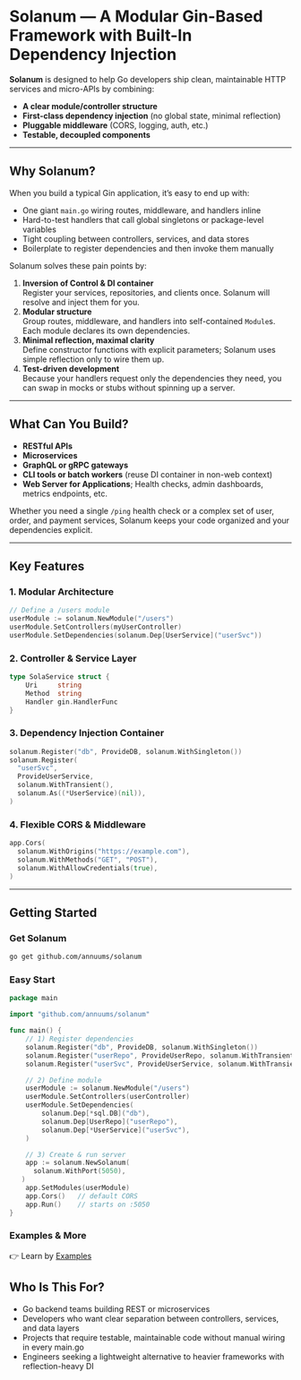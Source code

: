 # Solanum — A Modular Gin-Based Framework with Built-In Dependency Injection

**Solanum** is designed to help Go developers ship clean, maintainable HTTP services and micro-APIs by combining:

- **A clear module/controller structure**  
- **First-class dependency injection** (no global state, minimal reflection)  
- **Pluggable middleware** (CORS, logging, auth, etc.)  
- **Testable, decoupled components**

---

## Why Solanum?

When you build a typical Gin application, it’s easy to end up with:

- One giant `main.go` wiring routes, middleware, and handlers inline  
- Hard-to-test handlers that call global singletons or package-level variables  
- Tight coupling between controllers, services, and data stores  
- Boilerplate to register dependencies and then invoke them manually  

Solanum solves these pain points by:

1. **Inversion of Control & DI container**  
   Register your services, repositories, and clients once. Solanum will resolve and inject them for you.  
2. **Modular structure**  
   Group routes, middleware, and handlers into self-contained `Module`s. Each module declares its own dependencies.  
3. **Minimal reflection, maximal clarity**  
   Define constructor functions with explicit parameters; Solanum uses simple reflection only to wire them up.  
4. **Test-driven development**  
   Because your handlers request only the dependencies they need, you can swap in mocks or stubs without spinning up a server.

---

## What Can You Build?

- **RESTful APIs**  
- **Microservices**  
- **GraphQL or gRPC gateways**  
- **CLI tools or batch workers** (reuse DI container in non-web context)  
- **Web Server for Applications**; Health checks, admin dashboards, metrics endpoints, etc.

Whether you need a single `/ping` health check or a complex set of user, order, and payment services, Solanum keeps your code organized and your dependencies explicit.

---

## Key Features

### 1. Modular Architecture  
```go
// Define a /users module
userModule := solanum.NewModule("/users")
userModule.SetControllers(myUserController)
userModule.SetDependencies(solanum.Dep[UserService]("userSvc"))
```

### 2. Controller & Service Layer
```go
type SolaService struct {
    Uri     string
    Method  string
    Handler gin.HandlerFunc
}
```

### 3. Dependency Injection Container
```go
solanum.Register("db", ProvideDB, solanum.WithSingleton())
solanum.Register(
  "userSvc",
  ProvideUserService,
  solanum.WithTransient(),
  solanum.As((*UserService)(nil)),
)
```

### 4. Flexible CORS & Middleware
```go
app.Cors(
  solanum.WithOrigins("https://example.com"),
  solanum.WithMethods("GET", "POST"),
  solanum.WithAllowCredentials(true),
)
```

---

## Getting Started
### Get Solanum
```bash
go get github.com/annuums/solanum
```

### Easy Start
```go
package main

import "github.com/annuums/solanum"

func main() {
    // 1) Register dependencies
    solanum.Register("db", ProvideDB, solanum.WithSingleton())
    solanum.Register("userRepo", ProvideUserRepo, solanum.WithTransient(), solanum.As((*UserRepo)(nil)))
    solanum.Register("userSvc", ProvideUserService, solanum.WithTransient())

    // 2) Define module
    userModule := solanum.NewModule("/users")
    userModule.SetControllers(userController)
    userModule.SetDependencies(
        solanum.Dep[*sql.DB]("db"),
        solanum.Dep[UserRepo]("userRepo"),
        solanum.Dep[*UserService]("userSvc"),
    )

    // 3) Create & run server
    app := solanum.NewSolanum(
      solanum.WithPort(5050),
   )
    app.SetModules(userModule)
    app.Cors()   // default CORS
    app.Run()    // starts on :5050
}
```

### Examples & More
👉 Learn by [Examples](./docs/examples/README.md)

## Who Is This For?
- Go backend teams building REST or microservices
- Developers who want clear separation between controllers, services, and data layers
- Projects that require testable, maintainable code without manual wiring in every main.go
- Engineers seeking a lightweight alternative to heavier frameworks with reflection-heavy DI
